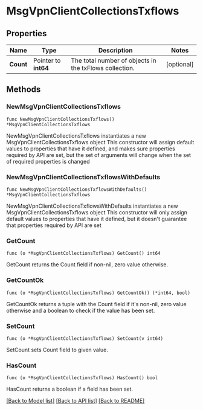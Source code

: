 # MsgVpnClientCollectionsTxflows

## Properties

Name | Type | Description | Notes
------------ | ------------- | ------------- | -------------
**Count** | Pointer to **int64** | The total number of objects in the txFlows collection. | [optional] 

## Methods

### NewMsgVpnClientCollectionsTxflows

`func NewMsgVpnClientCollectionsTxflows() *MsgVpnClientCollectionsTxflows`

NewMsgVpnClientCollectionsTxflows instantiates a new MsgVpnClientCollectionsTxflows object
This constructor will assign default values to properties that have it defined,
and makes sure properties required by API are set, but the set of arguments
will change when the set of required properties is changed

### NewMsgVpnClientCollectionsTxflowsWithDefaults

`func NewMsgVpnClientCollectionsTxflowsWithDefaults() *MsgVpnClientCollectionsTxflows`

NewMsgVpnClientCollectionsTxflowsWithDefaults instantiates a new MsgVpnClientCollectionsTxflows object
This constructor will only assign default values to properties that have it defined,
but it doesn't guarantee that properties required by API are set

### GetCount

`func (o *MsgVpnClientCollectionsTxflows) GetCount() int64`

GetCount returns the Count field if non-nil, zero value otherwise.

### GetCountOk

`func (o *MsgVpnClientCollectionsTxflows) GetCountOk() (*int64, bool)`

GetCountOk returns a tuple with the Count field if it's non-nil, zero value otherwise
and a boolean to check if the value has been set.

### SetCount

`func (o *MsgVpnClientCollectionsTxflows) SetCount(v int64)`

SetCount sets Count field to given value.

### HasCount

`func (o *MsgVpnClientCollectionsTxflows) HasCount() bool`

HasCount returns a boolean if a field has been set.


[[Back to Model list]](../README.md#documentation-for-models) [[Back to API list]](../README.md#documentation-for-api-endpoints) [[Back to README]](../README.md)


